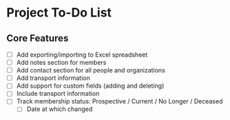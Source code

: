 # Project To-Do List

## Core Features
- [ ] Add exporting/importing to Excel spreadsheet
- [ ] Add notes section for members
- [ ] Add contact section for all people and organizations
- [ ] Add transport information
- [ ] Add support for custom fields (adding and deleting)
- [ ] Include transport information
- [ ] Track membership status: Prospective / Current / No Longer / Deceased
    - [ ] Date at which changed